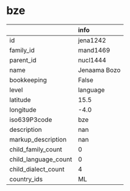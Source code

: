 # bze
|                      | info         |
|:---------------------|:-------------|
| id                   | jena1242     |
| family_id            | mand1469     |
| parent_id            | nucl1444     |
| name                 | Jenaama Bozo |
| bookkeeping          | False        |
| level                | language     |
| latitude             | 15.5         |
| longitude            | -4.0         |
| iso639P3code         | bze          |
| description          | nan          |
| markup_description   | nan          |
| child_family_count   | 0            |
| child_language_count | 0            |
| child_dialect_count  | 4            |
| country_ids          | ML           |